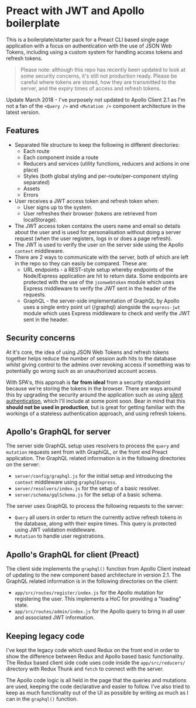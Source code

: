 # Preact with JWT and Apollo boilerplate

This is a boilerplate/starter pack for a Preact CLI based single page application with a focus on authentication with the use of JSON Web Tokens, including using a custom system for handling access tokens and refresh tokens.

> Please note: although this repo has recently been updated to look at some security concerns, it's still not production ready. Please be careful where tokens are stored, how they are transmitted to the server, and the expiry times of access and refresh tokens.

Update March 2018 - I've purposely not updated to Apollo Client 2.1 as I'm not a fan of the `<Query />` and `<Mutation />` component architecture in the latest version.

## Features

* Separated file structure to keep the following in different directories:
  * Each route
  * Each component inside a route
  * Reducers and services (utility functions, reducers and actions in one place)
  * Styles (both global styling and per-route/per-component styling separated)
  * Assets
  * Errors
* User receives a JWT access token and refresh token when:
  * User signs up to the system.
  * User refreshes their browser (tokens are retrieved from localStorage).
* The JWT access token contains the users name and email so details about the user and is used for personalisation without doing a server request (when the user registers, logs in or does a page refresh).
* The JWT is used to verify the user on the server side using the Apollo `context` middleware.
* There are 2 ways to communicate with the server, both of which are left in the repo so they can easily be compared. These are:
  * URL endpoints - a REST-style setup whereby endpoints of the Node/Express application are hit to return data. Some endpoints are protected with the use of the `jsonwebtoken` module which uses Express middleware to verify the JWT sent in the header of the requests.
  * GraphQL - the server-side implementation of GraphQL by Apollo uses a single entry point url (/graphql) alongside the `express-jwt` module which uses Express middleware to check and verify the JWT sent in the header.

## Security concerns

At it's core, the idea of using JSON Web Tokens and refresh tokens together helps reduce the number of session auth hits to the database whilst giving control to the admins over revoking access if something was to potentially go wrong such as an unauthorized account access.

With SPA's, this approah is **far from ideal** from a security standpoint because we're storing the tokens in the browser. There are ways around this by upgrading the security around the application such as using [silent authentication](https://auth0.com/docs/api-auth/tutorials/silent-authentication), which I'll include at some point soon. Bear in mind that this **should not be used in production**, but is great for getting familiar with the workings of a stateless authentication approach, and using refresh tokens.

## Apollo's GraphQL for server

The server side GraphQL setup uses resolvers to process the `query` and `mutation` requests sent from with GraphiQL, or the front end Preact application. The GraphQL related information is in the following directories on the server:

* `server/config/graphql.js` for the initial setup and introducing the `context` middleware using `graphqlExpress`.
* `server/resolvers/index.js` for the setup of a basic resolver.
* `server/schema/gqlSchema.js` for the setup of a basic schema.

The server uses GraphQL to process the following requests to the server:

* `Query` all users in order to return the currently active refresh tokens in the database, along with their expire times. This query is protected using JWT validation middleware.
* `Mutation` to handle user registrations.

## Apollo's GraphQL for client (Preact)

The client side implements the `graphql()` function from Apollo Client instead of updating to the new component based architecture in version 2.1. The GraphQL related information is in the following directories on the client:

* `app/src/routes/register/index.js` for the Apollo mutation for registering the user. This implements a HoC for providing a "loading" state.
* `app/src/routes/admin/index.js` for the Apollo query to bring in all user and associated JWT information.

## Keeping legacy code

I've kept the legacy code which used Redux on the front end in order to show the difference between Redux and Apollo based basic functionality. The Redux based client side code uses code inside the `app/src/reducers/` directory with Redux Thunk and `fetch` to connect with the server.

The Apollo code logic is all held in the page that the queries and mutations are used, keeping the code declarative and easier to follow. I've also tried to keep as much functionality out of the UI as possible by writing as much as I can in the `graphql()` function.
